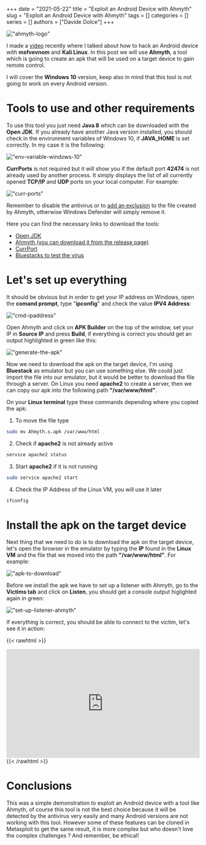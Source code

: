 +++ 
date = "2021-05-22"
title = "Exploit an Android Device with Ahmyth"
slug = "Exploit an Android Device with Ahmyth"
tags = []
categories = []
series = []
authors = ["Davide Dolce"]
+++

!["ahmyth-logo"](/images/posts/ahmyth/ahmyth-logo.png)

I made a [video](https://www.youtube.com/watch?v=lvpz9HVBWf8) recently where I talked about how to hack an Android device with **msfvevnom** and **Kali Linux**. In this post we will use **Ahmyth**, a tool which is going to create an apk that will be used on a target device to gain remote control. 

I will cover the **Windows 10** version, keep also in mind that this tool is not going to work on every Android version.

# Tools to use and other requirements

To use this tool you just need **Java 8** which can be downloaded with the **Open JDK**. If you already have another Java version installed,
you should check in the environment variables of Windows 10, if **JAVA_HOME** is set correctly. In my case it is the following:

!["env-variable-windows-10"](/images/posts/ahmyth/env-variable-windows-10.png)

**CurrPorts** is not required but it will show you if the default port **42474** is not already used by another process. It simply displays the list of all currently opened **TCP/IP** and **UDP** ports on your local computer. For example:

!["curr-ports"](/images/posts/ahmyth/curr-ports.png)

Remember to disable the antivirus or to [add an exclusion](https://support.microsoft.com/en-us/windows/add-an-exclusion-to-windows-security-811816c0-4dfd-af4a-47e4-c301afe13b26) to the file created by Ahmyth, otherwise Windows Defender will simply remove it. 

Here you can find the necessary links to download the tools:

- [Open JDK](https://adoptopenjdk.net/releases.html?variant=openjdk8&jvmVariant=hotspot)
- [Ahmyth (you can download it from the release page)](https://github.com/AhMyth/AhMyth-Android-RAT)
- [CurrPort](https://www.nirsoft.net/utils/cports.html)
- [Bluestacks to test the virus](https://www.bluestacks.com/it/index.html)

# Let's set up everything

It should be obvious but in order to get your IP address on Windows, open the **comand prompt**, type "**ipconfig**" and check the value **IPV4 Address**:

!["cmd-ipaddress"](/images/posts/ahmyth/cmd-ipaddress.png)

Open Ahmyth and click on **APK Builder** on the top of the window, set your IP in **Source IP** and press **Build**, if everything is correct you should get an output highlighted in green like this:

!["generate-the-apk"](/images/posts/ahmyth/generate-the-apk.png)

Now we need to download the apk on the target device, I'm using **Bluestack** as emulator but you can use something else. We could just import the file into our emulator, but it would be better to download the file through a server. On Linux you need **apache2** to create a server, then we can copy our apk into the following path  **"/var/www/html"**.

On your **Linux terminal** type these commands depending where you copied the apk:

1. To move the file type 
```sh
sudo mv Ahmyth.s.apk /var/www/html
```
2. Check if **apache2** is not already active
```sh
service apache2 status
```
3. Start **apache2** if it is not running
 ```sh
sudo service apache2 start
```
4. Check the IP Address of the Linux VM, you will use it later
```sh
ifconfig
```

# Install the apk on the target device

Next thing that we need to do is to download the apk on the target device, let's open the browser in the emulator by typing the **IP** found in the **Linux VM** and the file that we moved into the path **"/var/www/html"**. For example:

!["apk-to-download"](/images/posts/ahmyth/apk-to-download.png)

Before we install the apk we have to set up a listener with Ahmyth, go to the **Victims tab** and click on **Listen**, you should get a console output higlighted again in green:

!["set-up-listener-ahmyth"](/images/posts/ahmyth/set-up-listener-ahmyth.png)

If everything is correct, you should be able to connect to the victim, let's see it in action:

{{< rawhtml >}}
<style>
.video-container{
width: 100%;
max-width: 800px;
margin: 0 auto; 
}
.video-responsive{
    overflow:hidden;
    padding-bottom:56.25%;
    position:relative;
    height:0;
}
.video-responsive iframe{
    left:0;
    top:0;
    height:100%;
    width:100%;
    position:absolute;
}
</style>
<div class="video-container">
  <div class="video-responsive">
<iframe src="https://player.vimeo.com/video/554490109" width="700" height="564" frameborder="0" allow="autoplay; fullscreen" allowfullscreen></iframe>
  </div>
</div>
{{< /rawhtml >}}

# Conclusions

This was a simple demonstration to exploit an Android device with a tool like Ahmyth, of course this tool is not the best choice because it will be detected by the antivirus very easily and many Android versions are not working with this tool. However some of these features can be cloned in Metasploit to get the same result, it is more complex but who doesn't love the complex challenges ? And remember, be ethical!